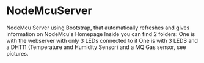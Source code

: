 # NodeMcuServer
NodeMcu Server using Bootstrap, that automatically refreshes and gives information on NodeMcu's Homepage
Inside you can find 2 folders:
One is with the webserver with only 3 LEDs connected to it
One is with 3 LEDS and a DHT11 (Temperature and Humidity Sensor) and a MQ Gas sensor, see pictures.
